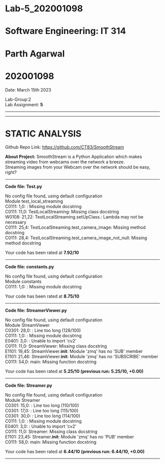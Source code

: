 # Lab-5_202001098

# **Software Engineering: IT 314**

# Parth Agarwal
# 202001098


Date: March 15th  2023

Lab-Group:2  
Lab Assignment: **5**   
  

*** 
*** 

# STATIC ANALYSIS

Github Repo Link: https://github.com/CT83/SmoothStream

**About Project:**
SmoothStream is a Python Application which makes streaming video from webcams over the network a breeze.  
Streaming images from your Webcam over the network should be easy, right?  

*** 


**Code file: Test.py**  

No config file found, using default configuration  
Module test_local_streaming  
C0111: 1,0: : Missing module docstring  
C0111: 11,0: TestLocalStreaming: Missing class docstring  
W0108: 21,22: TestLocalStreaming.setUpClass.<lambda>: Lambda may not be necessary  
C0111: 25,4: TestLocalStreaming.test_camera_image: Missing method docstring  
C0111: 28,4: TestLocalStreaming.test_camera_image_not_null: Missing method docstring  

Your code has been rated at **7.92/10**  
  
  *** 

**Code file: constants.py**  

No config file found, using default configuration  
Module constants  
C0111: 1,0: : Missing module docstring  

Your code has been rated at **8.75/10**    
  
  *** 

**Code file: StreamerViewer.py**  

No config file found, using default configuration  
Module StreamViewer  
C0301: 28,0: : Line too long (128/100)  
C0111: 1,0: : Missing module docstring  
E0401: 3,0: : Unable to import 'cv2'  
C0111: 11,0: StreamViewer: Missing class docstring  
E1101: 19,45: StreamViewer.__init__: Module 'zmq' has no 'SUB' member  
E1101: 21,46: StreamViewer.__init__: Module 'zmq' has no 'SUBSCRIBE' member  
C0111: 54,0: main: Missing function docstring  

Your code has been rated at **5.25/10 (previous run: 5.25/10, +0.00)**   
  
  *** 
**Code file: Streamer.py**  

No config file found, using default configuration  
Module Streamer  
C0301: 15,0: : Line too long (110/100)  
C0301: 17,0: : Line too long (115/100)  
C0301: 30,0: : Line too long (114/100)  
C0111: 1,0: : Missing module docstring  
E0401: 3,0: : Unable to import 'cv2'  
C0111: 11,0: Streamer: Missing class docstring  
E1101: 23,45: Streamer.__init__: Module 'zmq' has no 'PUB' member  
C0111: 58,0: main: Missing function docstring  
  
Your code has been rated at **6.44/10 (previous run: 6.44/10, +0.00)**  
   
  *** 
